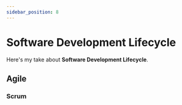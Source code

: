 ```yaml
---
sidebar_position: 8
---
```


# Software Development Lifecycle

Here's my take about **Software Development Lifecycle**.

## Agile 

### Scrum
